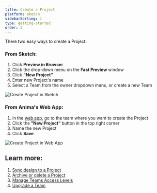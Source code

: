 ```yaml
---
title: Create a Project
platform: sketch
sidebarSorting: 1
type: getting-started
order: 3
---
```

<!---
Projects are where your designs are live in Anima. There are two types of projects: **Personal Projects** and **Team Projects**.

-   **Personal Projects** are where you do work by yourself. Only you can access your Personal Projects unless you invite others as Guests (Share > Invite Guests). To access Personal Projects, click the dropdown menu in the top left corner of the Anima web app and select **Personal**.

-   **Team Projects** are where you can collaborate with others in your Organization. There can be multiple Projects in one team. Anyone added to the a Team can access these Projects. 
You can also invite Guests to a specific Project in a Team Projects and restrict them from accessing the other Projects (Share > Invite Guests).

> ❗️**Important:** 
> - Each **Team workspace** needs its own separate Anima subscription
> - **Personal workspace** will automatically be upgraded when a Team workspace is upgraded
> 
> 

## How to Create a Project
--->

There two easy ways to create a Project:

### **From Sketch:**
1. Click **Preview in Browser**
2. Click the drop-down menu on the **Fast Preview** window
3. Click **"New Project"**
4. Enter new Project's name
5. Select a Team from the owner dropdown menu, or create a new Team

![Create Project in Sketch](https://s3.amazonaws.com/animaapp/docs/sketch/Getting%20Started%20-%20Create%20Project.png)

	
### **From Anima's Web App:**
1. In the [web app](https://projects.animaapp.com), go to the team where you want to create the Project
2. Click the **"New Project"** button in the top right corner
3. Name the new Project
4. Click **Save**
	

![Create Project in Web App](https://s3.amazonaws.com/animaapp/docs/web-app/Getting%20Started%20-%20Create%20Project%20webapp.png)


## Learn more:

1. [Sync design to a Project](/v3/sketch/getting-started/preview.html)
2. [Archive or delete a Project](/v3/sketch/prototype-link/project-settings.html#General-Settings)
3. [Manage Teams Access Levels](/v3/sketch/collaborate/access-levels.html)
4. [Upgrade a Team](/v3/sketch/getting-started/upgrade.html)
